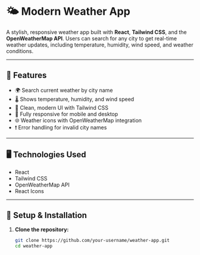 # 🌤️ Modern Weather App

A stylish, responsive weather app built with **React**, **Tailwind CSS**, and the **OpenWeatherMap API**. Users can search for any city to get real-time weather updates, including temperature, humidity, wind speed, and weather conditions.

---

## 🚀 Features

- 🌍 Search current weather by city name
- 🌡️ Shows temperature, humidity, and wind speed
- 🎨 Clean, modern UI with Tailwind CSS
- 📱 Fully responsive for mobile and desktop
- 🌐 Weather icons with OpenWeatherMap integration
- ❗ Error handling for invalid city names

---

## 🖥️ Technologies Used

- React
- Tailwind CSS
- OpenWeatherMap API
- React Icons

---

## 🔧 Setup & Installation

1. **Clone the repository:**
   ```bash
   git clone https://github.com/your-username/weather-app.git
   cd weather-app
